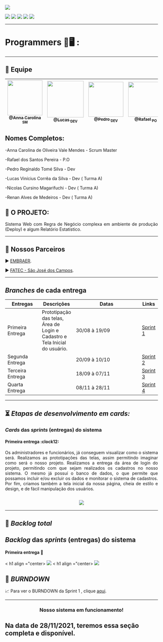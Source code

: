 <p><img src="https://img.shields.io/badge/Menu%20Principal-Projeto%20Em%20Construção-yellow?style=for-the-badge&logo=appveyor"></p>
<p>
<img src="https://img.shields.io/badge/Tecnologias-JAVA-blueviolet">
<img src="https://img.shields.io/badge/Tecnologia-Linguagem Javascript, NodeJS-blueviolet">
<img src="https://img.shields.io/badge/Tecnologia-Angular, React e Vue -blueviolet">
<img src="https://img.shields.io/badge/Tecnologia-Docker-blueviolet">
<img src="https://img.shields.io/badge/Tecnologia-Nuvem-blueviolet">
</p>

 
 --------------------------------------------------------------------------------------------------------------------

<p><h1>Programmers 📖🖥️ :</h1></p>
 
 --------------------------------------------------------------------------------------------------------------------
## 	:handshake: Equipe


[<img src="https://github.com/developersapi/LMSApp/blob/main/anna.jpeg" width=115 > <br> <sub> @Anna Carolina <sub> SM </sub>](https://github.com/AnnaCMendes)| [<img src="https://github.com/developersapi/LMSApp/blob/main/lucas.jpg" width=120 > <br> <sub> @Lucas <sub> DEV </sub>](https://github.com/lucassilva676) | [<img src="https://github.com/developersapi/LMSApp/blob/main/pedrofs.jpg" width=115 > <br> <sub> @Pedro <sub> DEV </sub>](https://github.com/PedroSilva201) | [<img src="https://github.com/developersapi/LMSApp/blob/main/rafael.jpg" width=115 > <br> <sub> @Rafael <sub> PO </sub>](https://github.com/rafaeldossper) | [<img src="https://avatars.githubusercontent.com/u/64873343?v=4" width=115 > <br> <sub> @Renan <sub> DEV </sub>](https://github.com/medrenan) | [<img src="https://avatars.githubusercontent.com/u/67070670?v=4" width=115 > <br> <sub> @Nicolas <sub> DEV </sub>](https://github.com/nicursino)
 | :---: |:---:|:---:|:---:|:---:|:---:|

 
 ## Nomes Completos: 
 
 
<p>-Anna Carolina de Oliveira Vale Mendes - Scrum Master</p> 
<p>-Rafael dos Santos Pereira - P.O </p> 
<p>-Pedro Reginaldo Tomé Silva - Dev </p> 
<p>-Lucas Vinícius Corrêa da Silva - Dev ( Turma A) </p> 
<p>-Nicolas Cursino Magarifuchi - Dev ( Turma A) </p> 
<p>-Renan Alves de Medeiros - Dev ( Turma A) </p> 
 

## :microscope: O PROJETO: 

<p align="justify"> Sistema Web com Regra de Negócio complexa em ambiente de produção (Deploy) e algum 
Relatório Estatístico.</p>


--------------------------------------------------------------------------------------------------------------------
## 	🏬 Nossos Parceiros

<p align="justify">
                     ▶️  <a href="https://embraer.com/br/pt">EMBRAER</a>.
              </p>
              <p align="justify">
                     ▶️  <a href="http://fatecsjc-prd.azurewebsites.net/">FATEC - São José dos Campos</a>.
              </p>

--------------------------------------------------------------------------------------------------------------------
<section id="branches_entregas">
       <h2><i>Branches</i> de cada entrega</h2>
       <table>
              <thead>
                     <th width=100px>Entregas</th>
                     <th>Descrições</th>
                     <th width=215px>Datas</th>
                     <th>Links</th>
              </thead>
              <tbody>
                     <tr>
                            <td>Primeira Entrega</td>
                            <td>Prototipação das telas, Área de Login e Cadastro e Tela Inicial do usuário.</td>
                            <td>30/08 à 19/09</td>
                            <td><a href="https://github.com/developersapi/Sistema-Web-com-Regra-de-Negocio/tree/sprint01">Sprint 1</td>
                     </tr>
                     <tr>
                            <td>Segunda Entrega</td>
                            <td>  </td>
                            <td>20/09 à 10/10</td>
                            <td><a href="">Sprint 2</td>
                     </tr>
                     <tr>
                            <td>Terceira Entrega</td>
                            <td></td>
                            <td>18/09 à 07/11</td>
                            <td><a href="">Sprint 3</a></td>
                     </tr>
                      <tr>
                            <td>Quarta Entrega</td>
                            <td></td>
                            <td>08/11 à 28/11</td>
                            <td><a href="">Sprint 4</a></td>
                     </tr>
              </tbody>
        </table>
</section>


-------------------------------------------------------------------------------------------------------------------- 
 ## :hourglass_flowing_sand: **_Etapas de desenvolvimento em cards:_**

<section id="cards">
       <h3><i>Cards</i> das <i>sprints</i> (entregas) do sistema</h3>
       <h4>Primeira entrega :clock12:</h4>
       <p align="justify">Os administradores e funcionários, já conseguem visualizar como o sistema será. Realizamos as prototipações das telas, assim permitindo imaginar como será o nosso projeto. Realizamos a entrega da área de login do projeto, permitindo com que sejam realizados os cadastros no nosso sistema. 
O mesmo já possuí o banco de dados, o que permite que possamos incluir e/ou excluir os dados e monitorar o sistema de cadastros. Por fim, criamos também a tela inicial da nossa página, cheia de estilo e design, e de fácil manipulação dos usuários. </p>

## <h1 align="center"> ![](https://github.com/developersapi/Sistema-Web-com-Regra-de-Negocio/blob/main/sprintcard1.png) </h1> 

-------------------------------------------------------------------------------------------------------------------- 

## :bookmark: **_Backlog total_**

<h1><i>Backlog</i> das <i>sprints</i> (entregas) do sistema</h1>


<h4>Primeira entrega 📇</h4>
< h1 align ="center> <img src ="https://github.com/developersapi/Sistema-Web-com-Regra-de-Negocio/blob/sprint01/Backlog-Sprint1.png">
< h1 align ="center> <img src = "https://github.com/developersapi/Sistema-Web-com-Regra-de-Negocio/blob/sprint01/Backlog-Sprint1_2.png"

--------------------------------------------------------------------------------------------------------------------

## :bookmark: **_BURNDOWN_**

<p align="justify">
                     📈 Para ver o BURNDOWN da Sprint 1 , clique <a href="https://github.com/developersapi/Sistema-Web-com-Regra-de-Negocio/blob/sprint01/Gr%C3%A1fico%20Burdwon.png">aqui</a>.
              </p>

--------------------------------------------------------------------------------------------------------------------

<h3 align="center">Nosso sistema em funcionamento!</p></h3> 

## Na data de 28/11/2021, teremos essa seção completa e disponível. 
